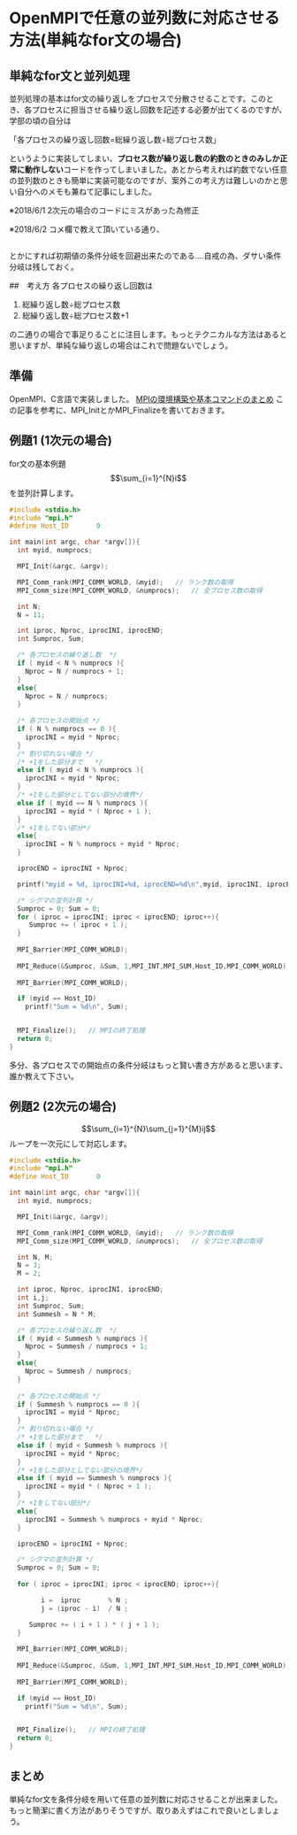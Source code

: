 # OpenMPIで任意の並列数に対応させる方法(単純なfor文の場合)

## 単純なfor文と並列処理

並列処理の基本はfor文の繰り返しをプロセスで分散させることです。このとき、各プロセスに担当させる繰り返し回数を記述する必要が出てくるのですが、学部の頃の自分は

「各プロセスの繰り返し回数=総繰り返し数÷総プロセス数」

というように実装してしまい、**プロセス数が繰り返し数の約数のときのみしか正常に動作しない**コードを作ってしまいました。あとから考えれば約数でない任意の並列数のときも簡単に実装可能なのですが、案外この考え方は難しいのかと思い自分へのメモも兼ねて記事にしました。

※2018/6/1 2次元の場合のコードにミスがあった為修正

※2018/6/2 コメ欄で教えて頂いている通り、
```iprocINI = ceil(myid * (double)N / numprocs)
```
とかにすれば初期値の条件分岐を回避出来たのである....自戒の為、ダサい条件分岐は残しておく。

##　考え方
各プロセスの繰り返し回数は

1. 総繰り返し数÷総プロセス数 
2. 総繰り返し数÷総プロセス数+1

の二通りの場合で事足りることに注目します。もっとテクニカルな方法はあると思いますが、単純な繰り返しの場合はこれで問題ないでしょう。

## 準備
OpenMPI、C言語で実装しました。
[MPIの環境構築や基本コマンドのまとめ](https://qiita.com/kkk627/items/49c9c35301465f6780fa)
この記事を参考に、MPI_InitとかMPI_Finalizeを書いておきます。

## 例題1 (1次元の場合)
for文の基本例題
$$\sum_{i=1}^{N}i$$
を並列計算します。

```C:MPIsample1.c
#include <stdio.h>
#include "mpi.h"
#define Host_ID       0   

int main(int argc, char *argv[]){
  int myid, numprocs;           

  MPI_Init(&argc, &argv);   

  MPI_Comm_rank(MPI_COMM_WORLD, &myid);   // ランク数の取得
  MPI_Comm_size(MPI_COMM_WORLD, &numprocs);   // 全プロセス数の取得

  int N;
  N = 11;

  int iproc, Nproc, iprocINI, iprocEND;
  int Sumproc, Sum;

  /* 各プロセスの繰り返し数  */
  if ( myid < N % numprocs ){
    Nproc = N / numprocs + 1;
  }
  else{
    Nproc = N / numprocs;
  }
  
  /* 各プロセスの開始点 */
  if ( N % numprocs == 0 ){
    iprocINI = myid * Nproc;
  }
  /* 割り切れない場合 */
  /* +1をした部分まで   */
  else if ( myid < N % numprocs ){
    iprocINI = myid * Nproc;
  }
  /* +1をした部分としてない部分の境界*/
  else if ( myid == N % numprocs ){
    iprocINI = myid * ( Nproc + 1 );
  }
  /* +1をしてない部分*/
  else{
    iprocINI = N % numprocs + myid * Nproc;
  }

  iprocEND = iprocINI + Nproc;

  printf("myid = %d, iprocINI=%d, iprocEND=%d\n",myid, iprocINI, iprocEND);

  /* シグマの並列計算 */
  Sumproc = 0; Sum = 0;
  for ( iproc = iprocINI; iproc < iprocEND; iproc++){
     Sumproc += ( iproc + 1 );
  }
  
  MPI_Barrier(MPI_COMM_WORLD);
  
  MPI_Reduce(&Sumproc, &Sum, 1,MPI_INT,MPI_SUM,Host_ID,MPI_COMM_WORLD);
  
  MPI_Barrier(MPI_COMM_WORLD);

  if (myid == Host_ID)
    printf("Sum = %d\n", Sum);


  MPI_Finalize();   // MPIの終了処理
  return 0;
}
```
多分、各プロセスでの開始点の条件分岐はもっと賢い書き方があると思います、誰か教えて下さい。

## 例題2 (2次元の場合)
$$\sum_{i=1}^{N}\sum_{j=1}^{M}ij$$
ループを一次元にして対応します。

```C:MPIsample2.c
#include <stdio.h>
#include "mpi.h"
#define Host_ID       0   

int main(int argc, char *argv[]){
  int myid, numprocs;           

  MPI_Init(&argc, &argv);   

  MPI_Comm_rank(MPI_COMM_WORLD, &myid);   // ランク数の取得
  MPI_Comm_size(MPI_COMM_WORLD, &numprocs);   // 全プロセス数の取得

  int N, M;
  N = 3;
  M = 2;

  int iproc, Nproc, iprocINI, iprocEND;
  int i,j;
  int Sumproc, Sum;
  int Summesh = N * M;

  /* 各プロセスの繰り返し数  */
  if ( myid < Summesh % numprocs ){
    Nproc = Summesh / numprocs + 1;
  }
  else{
    Nproc = Summesh / numprocs;
  }
  
  /* 各プロセスの開始点 */
  if ( Summesh % numprocs == 0 ){
    iprocINI = myid * Nproc;
  }
  /* 割り切れない場合 */
  /* +1をした部分まで   */
  else if ( myid < Summesh % numprocs ){
    iprocINI = myid * Nproc;
  }
  /* +1をした部分としてない部分の境界*/
  else if ( myid == Summesh % numprocs ){
    iprocINI = myid * ( Nproc + 1 );
  }
  /* +1をしてない部分*/
  else{
    iprocINI = Summesh % numprocs + myid * Nproc;
  }

  iprocEND = iprocINI + Nproc;

  /* シグマの並列計算 */
  Sumproc = 0; Sum = 0;
  
  for ( iproc = iprocINI; iproc < iprocEND; iproc++){

        i =  iproc       % N ;
        j = (iproc - i)  / N ;

     Sumproc += ( i + 1 ) * ( j + 1 );
  }
  
  MPI_Barrier(MPI_COMM_WORLD);
  
  MPI_Reduce(&Sumproc, &Sum, 1,MPI_INT,MPI_SUM,Host_ID,MPI_COMM_WORLD);
  
  MPI_Barrier(MPI_COMM_WORLD);

  if (myid == Host_ID)
    printf("Sum = %d\n", Sum);


  MPI_Finalize();   // MPIの終了処理
  return 0;
}
```

## まとめ

単純なfor文を条件分岐を用いて任意の並列数に対応させることが出来ました。もっと簡潔に書く方法がありそうですが、取りあえずはこれで良いとしましょう。